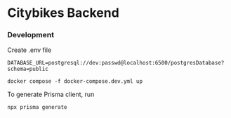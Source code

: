 # Citybikes Backend

### Development

Create .env file

```
DATABASE_URL=postgresql://dev:passwd@localhost:6500/postgresDatabase?schema=public
```

```
docker compose -f docker-compose.dev.yml up
```

To generate Prisma client, run

```
npx prisma generate
```
